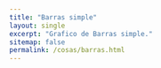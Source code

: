 ```yaml
---
title: "Barras simple"
layout: single
excerpt: "Grafico de Barras simple."
sitemap: false
permalink: /cosas/barras.html
---
```


<html lang="en">
<head>
	<meta charset="UTF-8">
	<title>Barras v5</title>
	<script src="https://d3js.org/d3.v5.min.js"></script>
	<style>
		.bar {
			fill: steelblue;
		}

		.bar:hover {
			fill: brown;
		}
	</style>
</head>
<body>
	<div id="chart"></div>
	<script>
		var margin = {top: 20, right: 0, bottom: 30, left: 60}, // dimensiones
		chartWidth = 960,
		chartHeight = 500,
		width = chartWidth - margin.left - margin.right,
		height = chartHeight - margin.top - margin.bottom;
		var svg = d3.select("#chart") // seleccionamos html con id chart
					.append('svg') // svg para la visualizacion
					.attr('height', chartHeight)
					.attr('width', chartWidth)
					.append("g") // group
					.attr("transform", "translate(" + margin.left + "," + margin.top + ")");
		var xScale = d3.scaleBand() // generamos escalas de las barras en v5
					.rangeRound([0, width])
					.padding(0.2); // separacion
		var yScale = d3.scaleLinear() // escala linear en v5 para el eje y
					.rangeRound([height, 0]);
		d3.csv("carreras.csv").then(data => { // tomamos los datos del csv de forma asincrona
		xScale.domain(data.map(d => d.Run)); // les entregamos el dominio a las escalas según los datos
		yScale.domain([0, d3.max(data, d => +d.Speed)]).nice();
		svg.selectAll("rect") // añadimos los datos generamos
			.data(data)
			.enter().append("rect") // utilizaremos rectangulos
			.attr("class", "bar") // para el estilo
			.attr("x", d => xScale(d.Run)) // entregamos los valores
			.attr("y", d => yScale(+d.Speed))
			.attr("width", xScale.bandwidth()) // posicion
			.attr("height", d => height - yScale(+d.Speed));
		svg.append("g") // añadimos los ejes
			.attr("transform", "translate(0," + height + ")") // en la parte inferior
			.call(d3.axisBottom(xScale));
		svg.append("text") // label para el eje
			.attr("transform", "translate (" + width/2 +"," + (height + 30) + ")")
			.style("font-size", "14px")
			.text("Carrera");
		svg.append("g") // añadimos el eje y
			.call(d3.axisLeft(yScale))
			.append("text") // con su label
			.attr("fill", "#000")
			.attr("transform", "rotate(-90)") // lo rotamos
			.attr("x", -height/3)
			.attr("y", -margin.left*2/3)
			.style("font-size", "14px")
			.text("Velocidad");
		});
	</script>
</body>
</html>